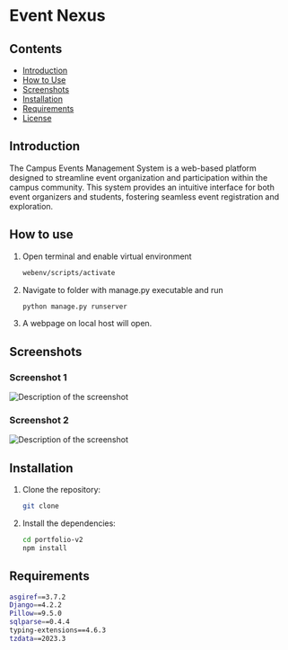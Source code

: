# Event Nexus

## Contents
- [Introduction](#introduction)
- [How to Use](#how-to-use)
- [Screenshots](#screenshots)
- [Installation](#installation)
- [Requirements](#requirements)
- [License](#license)

## Introduction
The Campus Events Management System is a web-based platform designed to streamline event organization and participation within the campus community. This system provides an intuitive interface for both event organizers and students, fostering seamless event registration and exploration.

## How to use
1. Open terminal and enable virtual environment

   ```bash
   webenv/scripts/activate

2. Navigate to folder with manage.py executable and run

    ```bash
    python manage.py runserver
3. A webpage on local host will open.

## Screenshots

### Screenshot 1
![Description of the screenshot](path/to/screenshot1.png)

### Screenshot 2
![Description of the screenshot](path/to/screenshot2.png)


## Installation
1. Clone the repository:

   ```bash
   git clone 

2. Install the dependencies:

    ```bash
    cd portfolio-v2
    npm install


## Requirements
   ```bash
   asgiref==3.7.2
   Django==4.2.2
   Pillow==9.5.0
   sqlparse==0.4.4
   typing-extensions==4.6.3
   tzdata==2023.3
